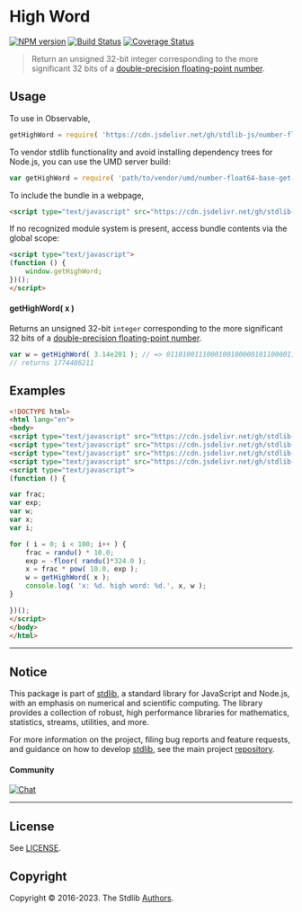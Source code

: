 <!--

@license Apache-2.0

Copyright (c) 2018 The Stdlib Authors.

Licensed under the Apache License, Version 2.0 (the "License");
you may not use this file except in compliance with the License.
You may obtain a copy of the License at

   http://www.apache.org/licenses/LICENSE-2.0

Unless required by applicable law or agreed to in writing, software
distributed under the License is distributed on an "AS IS" BASIS,
WITHOUT WARRANTIES OR CONDITIONS OF ANY KIND, either express or implied.
See the License for the specific language governing permissions and
limitations under the License.

-->

# High Word

[![NPM version][npm-image]][npm-url] [![Build Status][test-image]][test-url] [![Coverage Status][coverage-image]][coverage-url] <!-- [![dependencies][dependencies-image]][dependencies-url] -->

> Return an unsigned 32-bit integer corresponding to the more significant 32 bits of a [double-precision floating-point number][ieee754].



<section class="usage">

## Usage

To use in Observable,

```javascript
getHighWord = require( 'https://cdn.jsdelivr.net/gh/stdlib-js/number-float64-base-get-high-word@umd/browser.js' )
```

To vendor stdlib functionality and avoid installing dependency trees for Node.js, you can use the UMD server build:

```javascript
var getHighWord = require( 'path/to/vendor/umd/number-float64-base-get-high-word/index.js' )
```

To include the bundle in a webpage,

```html
<script type="text/javascript" src="https://cdn.jsdelivr.net/gh/stdlib-js/number-float64-base-get-high-word@umd/browser.js"></script>
```

If no recognized module system is present, access bundle contents via the global scope:

```html
<script type="text/javascript">
(function () {
    window.getHighWord;
})();
</script>
```

#### getHighWord( x )

Returns an unsigned 32-bit `integer` corresponding to the more significant 32 bits of a [double-precision floating-point number][ieee754].

```javascript
var w = getHighWord( 3.14e201 ); // => 01101001110001001000001011000011
// returns 1774486211
```

</section>

<!-- /.usage -->

<section class="examples">

## Examples

<!-- eslint no-undef: "error" -->

```html
<!DOCTYPE html>
<html lang="en">
<body>
<script type="text/javascript" src="https://cdn.jsdelivr.net/gh/stdlib-js/math-base-special-floor@umd/browser.js"></script>
<script type="text/javascript" src="https://cdn.jsdelivr.net/gh/stdlib-js/random-base-randu@umd/browser.js"></script>
<script type="text/javascript" src="https://cdn.jsdelivr.net/gh/stdlib-js/math-base-special-pow@umd/browser.js"></script>
<script type="text/javascript" src="https://cdn.jsdelivr.net/gh/stdlib-js/number-float64-base-get-high-word@umd/browser.js"></script>
<script type="text/javascript">
(function () {

var frac;
var exp;
var w;
var x;
var i;

for ( i = 0; i < 100; i++ ) {
    frac = randu() * 10.0;
    exp = -floor( randu()*324.0 );
    x = frac * pow( 10.0, exp );
    w = getHighWord( x );
    console.log( 'x: %d. high word: %d.', x, w );
}

})();
</script>
</body>
</html>
```

</section>

<!-- /.examples -->

<!-- C interface documentation. -->



<!-- Section for related `stdlib` packages. Do not manually edit this section, as it is automatically populated. -->

<section class="related">

</section>

<!-- /.related -->

<!-- Section for all links. Make sure to keep an empty line after the `section` element and another before the `/section` close. -->


<section class="main-repo" >

* * *

## Notice

This package is part of [stdlib][stdlib], a standard library for JavaScript and Node.js, with an emphasis on numerical and scientific computing. The library provides a collection of robust, high performance libraries for mathematics, statistics, streams, utilities, and more.

For more information on the project, filing bug reports and feature requests, and guidance on how to develop [stdlib][stdlib], see the main project [repository][stdlib].

#### Community

[![Chat][chat-image]][chat-url]

---

## License

See [LICENSE][stdlib-license].


## Copyright

Copyright &copy; 2016-2023. The Stdlib [Authors][stdlib-authors].

</section>

<!-- /.stdlib -->

<!-- Section for all links. Make sure to keep an empty line after the `section` element and another before the `/section` close. -->

<section class="links">

[npm-image]: http://img.shields.io/npm/v/@stdlib/number-float64-base-get-high-word.svg
[npm-url]: https://npmjs.org/package/@stdlib/number-float64-base-get-high-word

[test-image]: https://github.com/stdlib-js/number-float64-base-get-high-word/actions/workflows/test.yml/badge.svg?branch=main
[test-url]: https://github.com/stdlib-js/number-float64-base-get-high-word/actions/workflows/test.yml?query=branch:main

[coverage-image]: https://img.shields.io/codecov/c/github/stdlib-js/number-float64-base-get-high-word/main.svg
[coverage-url]: https://codecov.io/github/stdlib-js/number-float64-base-get-high-word?branch=main

<!--

[dependencies-image]: https://img.shields.io/david/stdlib-js/number-float64-base-get-high-word.svg
[dependencies-url]: https://david-dm.org/stdlib-js/number-float64-base-get-high-word/main

-->

[chat-image]: https://img.shields.io/gitter/room/stdlib-js/stdlib.svg
[chat-url]: https://app.gitter.im/#/room/#stdlib-js_stdlib:gitter.im

[stdlib]: https://github.com/stdlib-js/stdlib

[stdlib-authors]: https://github.com/stdlib-js/stdlib/graphs/contributors

[umd]: https://github.com/umdjs/umd
[es-module]: https://developer.mozilla.org/en-US/docs/Web/JavaScript/Guide/Modules

[deno-url]: https://github.com/stdlib-js/number-float64-base-get-high-word/tree/deno
[umd-url]: https://github.com/stdlib-js/number-float64-base-get-high-word/tree/umd
[esm-url]: https://github.com/stdlib-js/number-float64-base-get-high-word/tree/esm
[branches-url]: https://github.com/stdlib-js/number-float64-base-get-high-word/blob/main/branches.md

[stdlib-license]: https://raw.githubusercontent.com/stdlib-js/number-float64-base-get-high-word/main/LICENSE

[ieee754]: https://en.wikipedia.org/wiki/IEEE_754-1985

</section>

<!-- /.links -->
